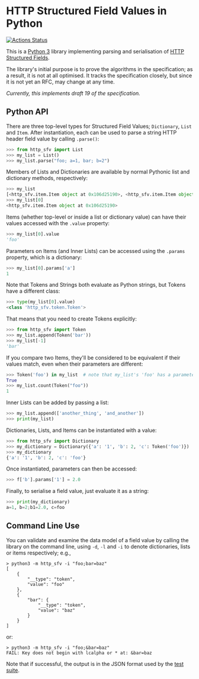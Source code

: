 
# HTTP Structured Field Values in Python

[![Actions Status](https://github.com/mnot/http_sfv/workflows/CI/badge.svg)](https://github.com/mnot/http_sfv/actions)

This is a [Python 3](https://python.org/) library implementing parsing and serialisation of [HTTP Structured Fields](https://httpwg.org/http-extensions/draft-ietf-httpbis-header-structure.html).

The library's initial purpose is to prove the algorithms in the specification; as a result, it is not at all optimised. It tracks the specification closely, but since it is not yet an RFC, may change at any time.

_Currently, this implements draft 19 of the specification._

## Python API

There are three top-level types for Structured Field Values; `Dictionary`, `List` and `Item`. After instantiation, each can be used to parse a string HTTP header field value by calling `.parse()`:

~~~ python
>>> from http_sfv import List
>>> my_list = List()
>>> my_list.parse("foo; a=1, bar; b=2")
~~~

Members of Lists and Dictionaries are available by normal Pythonic list and dictionary methods, respectively:

~~~ python
>>> my_list
[<http_sfv.item.Item object at 0x106d25190>, <http_sfv.item.Item object at 0x106d25210>]
>>> my_list[0]
<http_sfv.item.Item object at 0x106d25190>
~~~

Items (whether top-level or inside a list or dictionary value) can have their values accessed with the `.value` property:

~~~ python
>>> my_list[0].value
'foo'
~~~

Parameters on Items (and Inner Lists) can be accessed using the `.params` property, which is a dictionary:

~~~ python
>>> my_list[0].params['a']
1
~~~

Note that Tokens and Strings both evaluate as Python strings, but Tokens have a different class:

~~~ python
>>> type(my_list[0].value)
<class 'http_sfv.token.Token'>
~~~

That means that you need to create Tokens explicitly:

~~~ python
>>> from http_sfv import Token
>>> my_list.append(Token('bar'))
>>> my_list[-1]
'bar'
~~~

If you compare two Items, they'll be considered to be equivalent if their values match, even when their parameters are different:

~~~ python
>>> Token('foo') in my_list  # note that my_list's 'foo' has a parameter
True
>>> my_list.count(Token("foo"))
1
~~~

Inner Lists can be added by passing a list:

~~~ python
>>> my_list.append(['another_thing', 'and_another'])
>>> print(my_list)

~~~

Dictionaries, Lists, and Items can be instantiated with a value:

~~~ python
>>> from http_sfv import Dictionary
>>> my_dictionary = Dictionary({'a': '1', 'b': 2, 'c': Token('foo')})
>>> my_dictionary
{'a': '1', 'b': 2, 'c': 'foo'}
~~~

Once instantiated, parameters can then be accessed:

~~~ python
>>> f['b'].params['1'] = 2.0
~~~

Finally, to serialise a field value, just evaluate it as a string:

~~~ python
>>> print(my_dictionary)
a=1, b=2;b1=2.0, c=foo
~~~


## Command Line Use

You can validate and examine the data model of a field value by calling the library on the command line, using `-d`, `-l` and `-i` to denote dictionaries, lists or items respectively; e.g.,

~~~ example
> python3 -m http_sfv -i "foo;bar=baz"
[
    {
        "__type": "token",
        "value": "foo"
    },
    {
        "bar": {
            "__type": "token",
            "value": "baz"
        }
    }
]
~~~

or:

~~~ example
> python3 -m http_sfv -i "foo;&bar=baz"
FAIL: Key does not begin with lcalpha or * at: &bar=baz
~~~

Note that if successful, the output is in the JSON format used by the [test suite](https://github.com/httpwg/structured-header-tests/).
